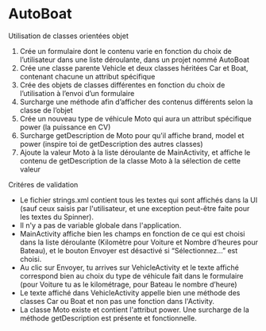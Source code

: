 # AutoBoat

Utilisation de classes orientées objet

1. Crée un formulaire dont le contenu varie en fonction du choix de l’utilisateur dans une liste déroulante, dans un projet nommé AutoBoat
2. Crée une classe parente Vehicle et deux classes héritées Car et Boat, contenant chacune un attribut spécifique
3. Crée des objets de classes différentes en fonction du choix de l’utilisation à l’envoi d’un formulaire
4. Surcharge une méthode afin d’afficher des contenus différents selon la classe de l’objet
5. Crée un nouveau type de véhicule Moto qui aura un attribut spécifique power (la puissance en CV)
6. Surcharge getDescription de Moto pour qu'il affiche brand, model et power (inspire toi de getDescription des autres classes)
7. Ajoute la valeur Moto à la liste déroulante de MainActivity, et affiche le contenu de getDescription de la classe Moto à la sélection de cette valeur

Critéres de validation
- Le fichier strings.xml contient tous les textes qui sont affichés dans la UI (sauf ceux saisis par l'utilisateur, et une exception peut-être faite pour les textes du Spinner).
- Il n'y a pas de variable globale dans l'application.
- MainActivity affiche bien les champs en fonction de ce qui est choisi dans la liste déroulante (Kilomètre pour Voiture et Nombre d’heures pour Bateau), et le bouton Envoyer est désactivé si “Sélectionnez…” est choisi.
- Au clic sur Envoyer, tu arrives sur VehicleActivity et le texte affiché correspond bien au choix du type de véhicule fait dans le formulaire (pour Voiture tu as le kilométrage, pour Bateau le nombre d’heure)
- Le texte affiché dans VehicleActivity appelle bien une méthode des classes Car ou Boat et non pas une fonction dans l'Activity.
- La classe Moto existe et contient l'attribut power. Une surcharge de la méthode getDescription est présente et fonctionnelle.
